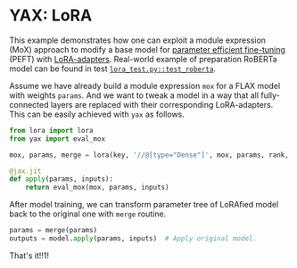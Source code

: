 # YAX: LoRA

This example demonstrates how one can exploit a module expression (MoX)
approach to modify a base model for [parameter efficient fine-tuning][1] (PEFT)
with [LoRA-adapters][2]. Real-world example of preparation RoBERTa model can be
found in test [`lora_test.py::test_roberta`][3].

Assume we have already build a module expression `mox` for a FLAX model with
weights `params`. And we want to tweak a model in a way that all
fully-connected layers are replaced with their corresponding LoRA-adapters.
This can be easily achieved with `yax` as follows.

```python
from lora import lora
from yax import eval_mox

mox, params, merge = lora(key, '//@[type="Dense"]', mox, params, rank, alpha)

@jax.jit
def apply(params, inputs):
    return eval_mox(mox, params, inputs)
```

After model training, we can transform parameter tree of LoRAfied model back to
the original one with `merge` routine.

```python
params = merge(params)
outputs = model.apply(params, inputs)  # Apply original model.
```

That's it!!1!

[1]: https://paperswithcode.com/task/parameter-efficient-fine-tuning
[2]: https://openreview.net/forum?id=nZeVKeeFYf9
[3]: lora_test.py
